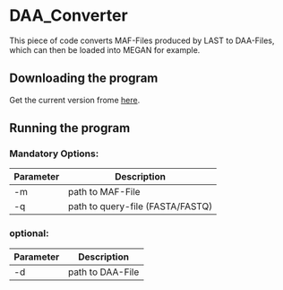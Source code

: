 # DAA_Converter

This piece of code converts MAF-Files produced by LAST to DAA-Files, which can then be loaded into MEGAN for example.

## Downloading the program

Get the current version frome [here](https://github.com/BenjaminAlbrecht84/DAA_Converter/releases/download/v0.8.0/DAA_Converter-0.8.0.jar).

## Running the program

### Mandatory Options:
 
Parameter | Description
--------- | -----------
-m  | path to MAF-File
-q  | path to query-file (FASTA/FASTQ)

### optional: 

Parameter | Description
--------- | -----------
-d  | path to DAA-File
